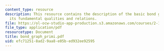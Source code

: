 ```yaml
---
content_type: resource
description: This resource contains the description of the basic bond graph primitives,
  its fundamental qualities and relations.
file: https://ol-ocw-studio-app-production.s3.amazonaws.com/courses/2-141-modeling-and-simulation-of-dynamic-systems-fall-2006/efc712518ad29aa8e05bed932ee92595_bond_graph_primi.pdf
file_type: application/pdf
resourcetype: Document
title: bond_graph_primi.pdf
uid: efc71251-8ad2-9aa8-e05b-ed932ee92595
---
```

